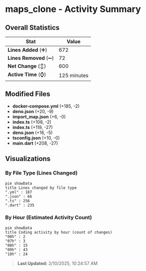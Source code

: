 # maps_clone - Activity Summary 

## Overall Statistics

| Stat                   | Value                                                             |
| ---------------------- | ----------------------------------------------------------------- |
| **Lines Added** (➕)   | 672                                          |
| **Lines Removed** (➖) | 72                                        |
| **Net Change** (↕)    | 600                |
| **Active Time** (⌚)   | 125 minutes |


## Modified Files
- **docker-compose.yml** (+185, -2)
- **deno.json** (+20, -9)
- **import_map.json** (+6, -0)
- **index.ts** (+108, -2)
- **index.ts** (+119, -27)
- **deno.json** (+16, -5)
- **tsconfig.json** (+10, -0)
- **main.dart** (+208, -27)

## Visualizations

### By File Type (Lines Changed)

```mermaid
pie showData
title Lines changed by file type
".yml" : 187
".json" : 66
".ts" : 256
".dart" : 235
```

### By Hour (Estimated Activity Count)

```mermaid
pie showData
title Coding activity by hour (count of changes)
"00h" : 2
"07h" : 3
"08h" : 15
"09h" : 43
"10h" : 24
```


> **Last Updated:** 2/10/2025, 10:24:57 AM